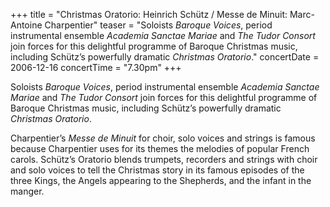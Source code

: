 +++
title = "Christmas Oratorio: Heinrich Schütz / Messe de Minuit: Marc-Antoine Charpentier"
teaser = "Soloists *Baroque Voices*, period instrumental ensemble *Academia Sanctae Mariae* and *The Tudor Consort* join forces for this delightful programme of Baroque Christmas music, including Schütz’s powerfully dramatic *Christmas Oratorio*."
concertDate = 2006-12-16
concertTime = "7.30pm"
+++

Soloists *Baroque Voices*, period instrumental ensemble *Academia Sanctae Mariae* and *The Tudor Consort* join forces for this delightful programme of Baroque Christmas music, including Schütz’s powerfully dramatic *Christmas Oratorio*.


Charpentier’s *Messe de Minuit* for choir, solo voices and strings is famous because Charpentier uses for its themes the melodies of popular French carols. Schütz’s Oratorio blends trumpets, recorders and strings with choir and solo voices to tell the Christmas story in its famous episodes of the three Kings, the Angels appearing to the Shepherds, and the infant in the manger.
